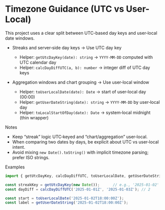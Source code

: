 # Timezone Guidance (UTC vs User-Local)

This project uses a clear split between UTC-based day keys and user‑local date windows.

- Streaks and server‑side day keys → Use UTC day key
  - Helper: `getUtcDayKey(date): string` → `YYYY-MM-DD` computed with UTC calendar day
  - Helper: `calcDayDiffUTC(a, b): number` → integer diff of UTC day keys

- Aggregation windows and chart grouping → Use user‑local window
  - Helper: `toUserLocalDate(date): Date` → start of user‑local day (00:00)
  - Helper: `getUserDateString(date): string` → `YYYY-MM-DD` by user‑local day
  - Helper: `toLocalStartOfDay(date): Date` → system‑local midnight (thin wrapper)

Notes
- Keep “streak” logic UTC‑keyed and “chart/aggregation” user‑local.
- When comparing two dates by days, be explicit about UTC vs user‑local intent.
- Avoid mixing `new Date().toString()` with implicit timezone parsing; prefer ISO strings.

Examples
```ts
import { getUtcDayKey, calcDayDiffUTC, toUserLocalDate, getUserDateString } from '@/utils/timezoneUtils';

const streakKey = getUtcDayKey(new Date());      // e.g., '2025-01-02'
const dayDiff = calcDayDiffUTC('2025-01-01Z', '2025-01-03Z'); // 2

const start = toUserLocalDate('2025-01-02T18:00:00Z');
const label = getUserDateString('2025-01-02T18:00:00Z');
```
